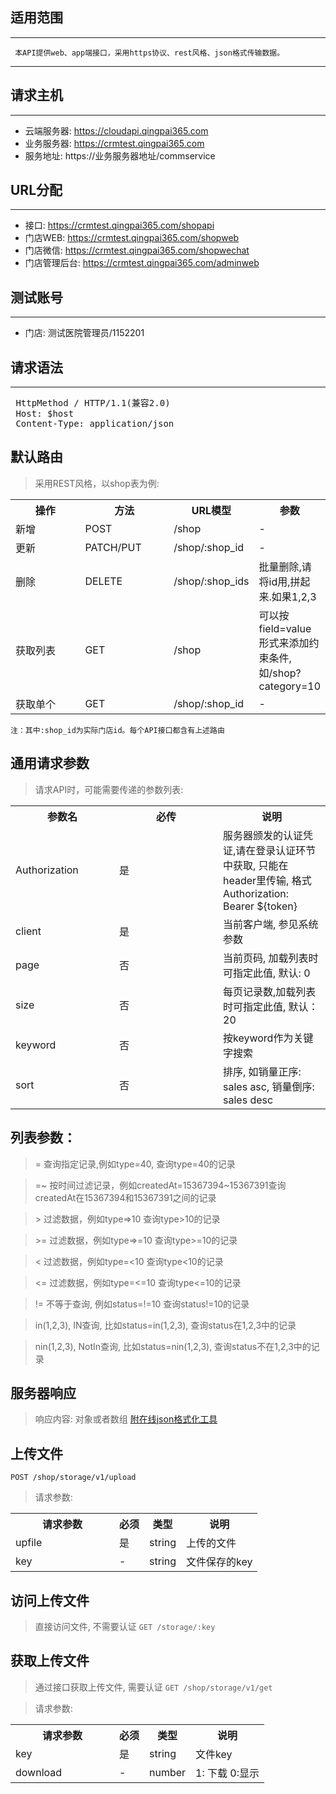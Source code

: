 ## 适用范围
-------------------------
` 本API提供web、app端接口，采用https协议、rest风格、json格式传输数据。`

-------------------------

## 请求主机
-------------------------
- 云端服务器: https://cloudapi.qingpai365.com
- 业务服务器: https://crmtest.qingpai365.com
- 服务地址: https://业务服务器地址/commservice

## URL分配
-------------------------
- 接口: https://crmtest.qingpai365.com/shopapi
- 门店WEB: https://crmtest.qingpai365.com/shopweb
- 门店微信: https://crmtest.qingpai365.com/shopwechat
- 门店管理后台: https://crmtest.qingpai365.com/adminweb

## 测试账号
-------------------------
- 门店: 测试医院管理员/1152201

## 请求语法
-------------------------
<pre>
 HttpMethod / HTTP/1.1(兼容2.0)
 Host: $host
 Content-Type: application/json
</pre>

## 默认路由

> 采用REST风格，以shop表为例:

<table>
    <tr>
        <th style="width:150px;">操作</th>
        <th style="width:150px;">方法</th>
        <th>URL模型</th>
        <th>参数</th>
    </tr>
    <tr>
        <td>新增</td>
        <td>POST</td>
        <td>/shop</td>
        <td>-</td>
    </tr>
    <tr>
        <td>更新</td>
        <td>PATCH/PUT</td>
        <td>/shop/:shop_id</td>
        <td>-</td>
    </tr>
    <tr>
        <td>删除</td>
        <td>DELETE</td>
        <td>/shop/:shop_ids</td>
        <td>批量删除,请将id用,拼起来.如果1,2,3</td>
    </tr>
    <tr>
        <td>获取列表</td>
        <td>GET</td>
        <td>/shop</td>
        <td>可以按field=value形式来添加约束条件,如/shop?category=10</td>
    </tr>
    <tr>
        <td>获取单个</td>
        <td>GET</td>
        <td>/shop/:shop_id</td>
        <td>-</td>
    </tr>
</table>

`注：其中:shop_id为实际门店id。每个API接口都含有上述路由`

## 通用请求参数

>请求API时，可能需要传递的参数列表:

<table>
    <tr>
        <th style="width:150px;">参数名</th>
        <th style="width:150px;">必传</th>
        <th>说明</th>
    </tr>
    <tr>
        <td>Authorization</td>
        <td>是</td>
        <td>服务器颁发的认证凭证,请在登录认证环节中获取, 只能在header里传输, 格式Authorization: Bearer ${token}</td>
    </tr>
    <tr>
        <td>client</td>
        <td>是</td>
        <td>当前客户端, 参见系统参数</td>
    </tr>
    <tr>
        <td>page</td>
        <td>否</td>
        <td>当前页码, 加载列表时可指定此值, 默认: 0</td>
    </tr>
    <tr>
       <td>size</td>
       <td>否</td>
       <td>每页记录数,加载列表时可指定此值, 默认：20</td>
    </tr>
    <tr>
        <td>keyword</td>
        <td>否</td>
        <td>按keyword作为关键字搜索</td>
    </tr>
    <tr>
        <td>sort</td>
        <td>否</td>
        <td>排序, 如销量正序: sales asc, 销量倒序: sales desc</td>
    </tr>
</table>

## 列表参数：

>  = 查询指定记录,例如type=40, 查询type=40的记录

>  =~ 按时间过滤记录，例如createdAt=15367394~15367391查询createdAt在15367394和15367391之间的记录

>  \> 过滤数据，例如type=>10 查询type>10的记录

>  \>= 过滤数据，例如type=>=10 查询type>=10的记录

>  \< 过滤数据，例如type=<10 查询type<10的记录

>  \<= 过滤数据，例如type=<=10 查询type<=10的记录

>  != 不等于查询, 例如status=!=10 查询status!=10的记录

>  in(1,2,3), IN查询, 比如status=in(1,2,3), 查询status在1,2,3中的记录

>  nin(1,2,3), NotIn查询, 比如status=nin(1,2,3), 查询status不在1,2,3中的记录

## 服务器响应

> 响应内容: 对象或者数组 <a href="http://tool.oschina.net/codeformat/json" target="_blank">附在线json格式化工具</a>

## 上传文件

`
POST /shop/storage/v1/upload
`
> 请求参数:

<table>
    <tr>
        <th style="width:150px;">请求参数</th>
        <th>必须</th>
        <th>类型</th>
        <th>说明</th>
    </tr>
    <tr>
        <td>upfile</td>
        <td>是</td>
        <td>string</td>
        <td>上传的文件</td>
    </tr>
    <tr>
        <td>key</td>
        <td>-</td>
        <td>string</td>
        <td>文件保存的key</td>
    </tr>
</table>

## 访问上传文件
> 直接访问文件, 不需要认证
`
GET /storage/:key
`

## 获取上传文件
> 通过接口获取上传文件, 需要认证
`
GET /shop/storage/v1/get
`

> 请求参数:

<table>
    <tr>
        <th style="width:150px;">请求参数</th>
        <th>必须</th>
        <th>类型</th>
        <th>说明</th>
    </tr>
    <tr>
        <td>key</td>
        <td>是</td>
        <td>string</td>
        <td>文件key</td>
    </tr>
    <tr>
        <td>download</td>
        <td>-</td>
        <td>number</td>
        <td>1: 下载 0:显示</td>
    </tr>
</table>